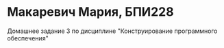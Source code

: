# Макаревич Мария, БПИ228
Домашнее задание 3 по дисциплине "Конструирование программного обеспечения"
